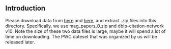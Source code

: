 ## Introduction
Please download data from [here](https://www.openacademic.ai/oag) and [here](https://www.aminer.cn/citation), and extract .zip files into this directory. Specifically, we use mag_papers_0.zip and dblp-citation-network v10. Note the size of these two data files is large, maybe it will spend a lot of time on downloading. The PWC dateset that was organized by us will be released later.
